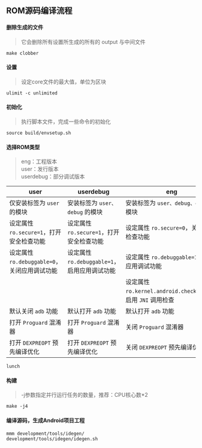 ## ROM源码编译流程


#### 删除生成的文件

> 它会删除所有设置所生成的所有的 output 与中间文件

```
make clobber
```


#### 设置

> 设定core文件的最大值，单位为区块

```
ulimit -c unlimited
```


#### 初始化

> 执行脚本文件，完成一些命令的初始化

```
source build/envsetup.sh
```


#### 选择ROM类型

> eng：工程版本  
> user：发行版本  
> userdebug：部分调试版本  

| user | userdebug | eng |
| ----- | ----- | ----- |
| 仅安装标签为 `user` 的模块 | 安装标签为 `user、debug` 的模块 | 安装标签为 `user、debug、eng` 的模块 |
| 设定属性 `ro.secure=1`，打开安全检查功能 | 设定属性 `ro.secure=1`，打开安全检查功能 | 设定属性 `ro.secure=0`，关闭安全检查功能 |
| 设定属性 `ro.debuggable=0`，关闭应用调试功能 | 设定属性 `ro.debuggable=1`，启用应用调试功能 | 设定属性 `ro.debuggable=1`，启用应用调试功能 |
|  |  | 设定属性 `ro.kernel.android.checkjni=1`，启用 `JNI` 调用检查 |
| 默认关闭 `adb` 功能 | 默认打开 `adb` 功能 | 默认打开 `adb` 功能 |
| 打开 `Proguard` 混淆器 | 打开 `Proguard` 混淆器 | 关闭 `Proguard` 混淆器 |
| 打开 `DEXPREOPT` 预先编译优化 | 打开 `DEXPREOPT` 预先编译优化 | 关闭 `DEXPREOPT` 预先编译优化 |

```
lunch
```


#### 构建

> -j参数指定并行运行任务的数量，推荐：CPU核心数*2

```
make -j4
```


#### 编译源码，生成Android项目工程

```
mmm development/tools/idegen/
development/tools/idegen/idegen.sh
```
